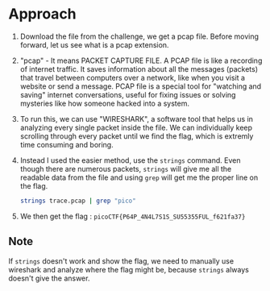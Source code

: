 # Approach

1. Download the file from the challenge, we get a pcap file. Before moving forward, let us see what is a pcap extension.
2. "pcap" - It means PACKET CAPTURE FILE. A PCAP file is like a recording of internet traffic. It saves information about all the messages (packets) that travel
   between computers over a network, like when you visit a website or send a message.
   PCAP file is a special tool for "watching and saving" internet conversations, useful for fixing issues or solving mysteries like how someone hacked into a system.
   
3. To run this, we can use "WIRESHARK", a software tool that helps us in analyzing every single packet inside the file. We can individually keep scrolling through every packet until
   we find the flag, which is extremly time consuming and boring.
4. Instead I used the easier method, use the `strings` command. Even though there are numerous packets, `strings` will give me all the readable data from the file and using `grep`
   will get me the proper line on the flag.

   ```bash
   strings trace.pcap | grep "pico"
   ```
5. We then get the flag :  `picoCTF{P64P_4N4L7S1S_SU55355FUL_f621fa37}`




## Note

If `strings` doesn't work and show the flag, we need to manually use wireshark and analyze where the flag might be, because `strings` always doesn't give the answer.
